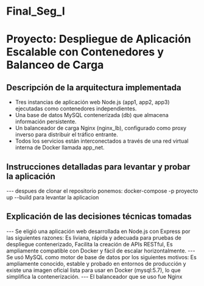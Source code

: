 # Final_Seg_I
# Proyecto: Despliegue de Aplicación Escalable con Contenedores y Balanceo de Carga

## Descripción de la arquitectura implementada
- Tres instancias de aplicación web Node.js (app1, app2, app3) ejecutadas como contenedores independientes. 
- Una base de datos MySQL contenerizada (db) que almacena información persistente.
- Un balanceador de carga Nginx (nginx_lb), configurado como proxy inverso para distribuir el tráfico entrante.
- Todos los servicios están interconectados a través de una red virtual interna de Docker llamada app_net.

## Instrucciones detalladas para levantar y probar la aplicación

--- despues de clonar el repositorio ponemos: docker-compose -p proyecto up --build para levantar la aplicacion

##  Explicación de las decisiones técnicas tomadas
--- Se eligió una aplicación web desarrollada en Node.js con Express por las siguientes razones: Es liviana, rápida y adecuada para pruebas de despliegue contenerizado, Facilita la creación de APIs RESTful, Es ampliamente compatible con Docker y fácil de escalar horizontalmente.
--- Se usó MySQL como motor de base de datos por los siguientes motivos: Es ampliamente conocido, estable y probado en entornos de producción y existe una imagen oficial lista para usar en Docker (mysql:5.7), lo que simplifica la contenerización.
--- El balanceador que se uso fue Nginx


